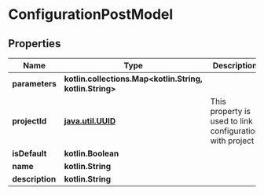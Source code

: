 
# ConfigurationPostModel

## Properties
| Name | Type | Description | Notes |
| ------------ | ------------- | ------------- | ------------- |
| **parameters** | **kotlin.collections.Map&lt;kotlin.String, kotlin.String&gt;** |  |  |
| **projectId** | [**java.util.UUID**](java.util.UUID.md) | This property is used to link configuration with project |  |
| **isDefault** | **kotlin.Boolean** |  |  |
| **name** | **kotlin.String** |  |  |
| **description** | **kotlin.String** |  |  [optional] |



